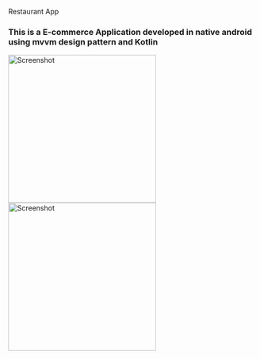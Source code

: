 Restaurant App

### This is a E-commerce Application developed in native android using mvvm design pattern and Kotlin


<img width="298" alt="Screenshot" src="https://user-images.githubusercontent.com/95639970/209453886-19b461af-7462-41af-bac2-1996b3b32240.png">
<img width="298" alt="Screenshot" src="https://user-images.githubusercontent.com/95639970/209453888-a5472791-7431-45c2-898d-2f4e3dbb6189.png">

